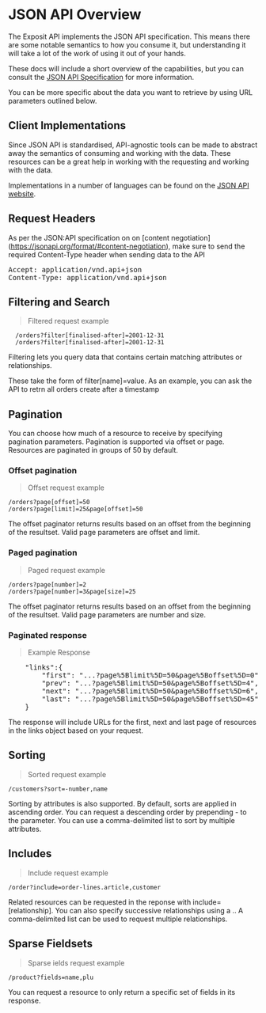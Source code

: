 # JSON API Overview



The Exposit API implements the JSON API specification. This means there are some notable semantics to how you consume it, but understanding it will take a lot of the work of using it out of your hands.

These docs will include a short overview of the capabilities, but you can consult the [JSON API Specification](http://jsonapi.org/format/) for more information.

You can be more specific about the data you want to retrieve by using URL parameters outlined below.

## Client Implementations

Since JSON API is standardised, API-agnostic tools can be made to abstract away the semantics of consuming and working with the data. These resources can be a great help in working with the requesting and working with the data.

Implementations in a number of languages can be found on the [JSON API website](https://jsonapi.org/implementations/#client-libraries).

## Request Headers


As per the JSON:API specification on on [content negotiation]
(https://jsonapi.org/format/#content-negotiation), make sure to send the required Content-Type
header when sending data to the API
<pre>
Accept: application/vnd.api+json
Content-Type: application/vnd.api+json
</pre>

## Filtering and Search

> Filtered request example

```
  /orders?filter[finalised-after]=2001-12-31
  /orders?filter[finalised-after]=2001-12-31
```

Filtering lets you query data that contains certain matching attributes or relationships.

These take the form of filter[name]=value. As an example, you can ask the API to retrn all orders
create after a timestamp


## Pagination

You can choose how much of a resource to receive by specifying pagination parameters. Pagination is
supported via offset or page. Resources are paginated in groups of 50 by default.


### Offset pagination

> Offset request example

```
/orders?page[offset]=50
/orders?page[limit]=25&page[offset]=50
```

The offset paginator returns results based on an offset from the beginning of the resultset. Valid page parameters are offset and limit.


### Paged pagination

> Paged request example

```
/orders?page[number]=2
/orders?page[number]=3&page[size]=25
```

The offset paginator returns results based on an offset from the beginning of the resultset.  Valid page parameters are number and size.


### Paginated response

> Example Response

<pre>
    "links":{
        "first": "...?page%5Blimit%5D=50&page%5Boffset%5D=0",
        "prev": "...?page%5Blimit%5D=50&page%5Boffset%5D=4",
        "next": "...?page%5Blimit%5D=50&page%5Boffset%5D=6",
        "last": "...?page%5Blimit%5D=50&page%5Boffset%5D=45"
    }
</pre>

The response will include URLs for the first, next and last page of resources in the links object
based on your request.


## Sorting


> Sorted request example

```
/customers?sort=-number,name
```

Sorting by attributes is also supported. By default, sorts are applied in ascending order. You can
request a descending order by prepending - to the parameter. You can use a comma-delimited list to
sort by multiple attributes.


## Includes

> Include request example

```
/order?include=order-lines.article,customer
```

Related resources can be requested in the reponse with include=[relationship]. You can also
specify successive  relationships using a .. A comma-delimited list can be used to request
multiple relationships.


## Sparse Fieldsets

> Sparse ields request example

```
/product?fields=name,plu
```



You can request a resource to only return a specific set of fields in its response.